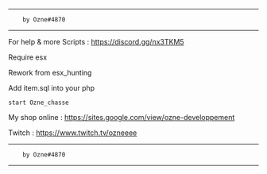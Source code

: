 ------------------------------------------------
		by Ozne#4870
------------------------------------------------

For help & more Scripts : https://discord.gg/nx3TKM5

Require esx

Rework from esx_hunting

Add item.sql into your php

``start Ozne_chasse``

My shop online : https://sites.google.com/view/ozne-developpement

Twitch : https://www.twitch.tv/ozneeee

------------------------------------------------
		by Ozne#4870
------------------------------------------------
